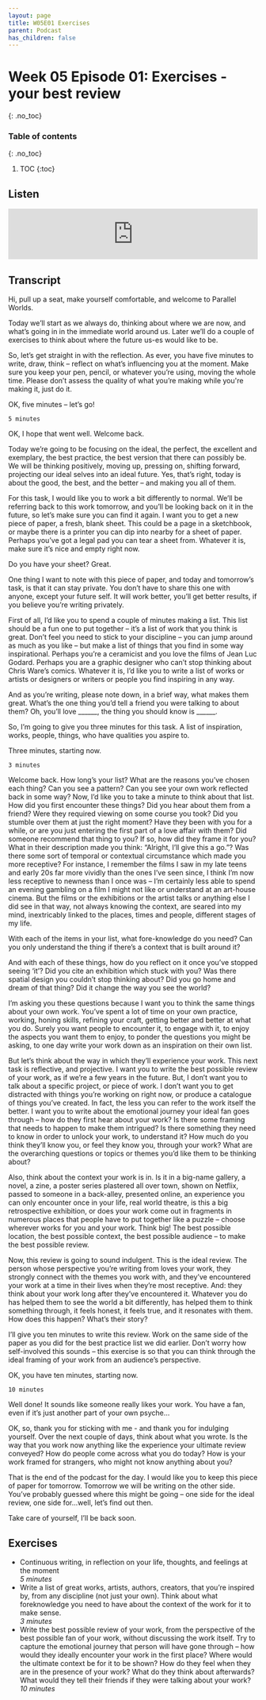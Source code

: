 ```yaml
---
layout: page
title: W05E01 Exercises
parent: Podcast
has_children: false
---
```


# Week 05 Episode 01: Exercises - your best review
{: .no_toc}

### Table of contents
{: .no_toc}

1. TOC
{:toc}

## Listen

<iframe src="https://anchor.fm/olliepalmer/embed/episodes/Week-5-Episode-1-Exercises---your-best-review-edtsct" height="102px" width="100%" frameborder="0" scrolling="no"></iframe>

## Transcript

Hi, pull up a seat, make yourself comfortable, and welcome to Parallel Worlds.

Today we’ll start as we always do, thinking about where we are now, and what’s going in in the immediate world around us. Later we’ll do a couple of exercises to think about where the future us-es would like to be.

So, let’s get straight in with the reflection. As ever, you have five minutes to write, draw, think – reflect on what’s influencing you at the moment. Make sure you keep your pen, pencil,  or whatever you’re using, moving the whole time. Please don’t assess the quality of what you’re making while you're making it, just do it.

OK, five minutes – let’s go!
```
5 minutes
```
OK, I hope that went well. Welcome back.

Today we’re going to be focusing on the ideal, the perfect, the excellent and exemplary, the best practice, the best version that there can possibly be. We will be thinking positively, moving up, pressing on, shifting forward, projecting our ideal selves into an ideal future. Yes, that’s right, today is about the good, the best, and the better – and making you all of them.

For this task, I would like you to work a bit differently to normal. We’ll be referring back to this work tomorrow, and you’ll be looking back on it in the future, so let’s make sure you can find it again. I want you to get a new piece of paper, a fresh, blank sheet. This could be a page in a sketchbook, or maybe there is a printer you can dip into nearby for a sheet of paper. Perhaps you’ve got a legal pad you can tear a sheet from. Whatever it is, make sure it’s nice and empty right now.

Do you have your sheet? Great.

One thing I want to note with this piece of paper, and today and tomorrow’s task, is that it can stay private. You don’t have to share this one with anyone, except your future self. It will work better, you’ll get better results, if you believe you’re writing privately.

First of all, I’d like you to spend a couple of minutes making a list. This list should be a fun one to put together – it’s a list of work that you think is great. Don’t feel you need to stick to your discipline – you can jump around as much as you like – but make a list of things that you find in some way inspirational. Perhaps you’re a ceramicist and you love the films of Jean Luc Godard. Perhaps you are a graphic designer who can’t stop thinking about Chris Ware’s comics. Whatever it is, I’d like you to write a list of works or artists or designers or writers or people you find inspiring in any way.

And as you’re writing, please note down, in a brief way, what makes them great. What’s the one thing you’d tell a friend you were talking to about them? Oh, you’ll love ______, the thing you should know is ______.

So, I’m going to give you three minutes for this task. A list of inspiration, works, people, things, who have qualities you aspire to.

Three minutes, starting now.


```
3 minutes
```
Welcome back. How long’s your list? What are the reasons you’ve chosen each thing? Can you see a pattern? Can you see your own work reflected back in some way?
Now, I’d like you to take a minute to think about that list. How did you first encounter these things? Did you hear about them from a friend? Were they required viewing on some course you took? Did you stumble over them at just the right moment? Have they been with you for a while, or are you just entering the first part of a love affair with them?
Did someone recommend that thing to you? If so, how did they frame it for you? What in their description made you think: “Alright, I’ll give this a go.”? Was there some sort of temporal or contextual circumstance which made you more receptive? For instance, I remember the films I saw in my late teens and early 20s far more vividly than the ones I’ve seen since, I think I’m now less receptive to newness than I once was – I’m certainly less able to spend an evening gambling on a film I might not like or understand at an art-house cinema. But the films or the exhibitions or the artist talks or anything else I did see in that way, not always knowing the context, are seared into my mind, inextricably linked to the places, times and people, different stages of my life.

With each of the items in your list, what fore-knowledge do you need? Can you only understand the thing if there’s a context that is built around it?

And with each of these things, how do you reflect on it once you’ve stopped seeing ‘it’? Did you cite an exhibition which stuck with you? Was there spatial design you couldn’t stop thinking about? Did you go home and dream of that thing? Did it change the way you see the world?

I’m asking you these questions because I want you to think the same things about your own work. You’ve spent a lot of time on your own practice, working, honing skills, refining your craft, getting better and better at what you do. Surely you want people to encounter it, to engage with it, to enjoy the aspects you want them to enjoy, to ponder the questions you might be asking, to one day write your work down as an inspiration on their own list.

But let’s think about the way in which they’ll experience your work. This next task is reflective, and projective. I want you to write the best possible review of your work, as if we’re a few years in the future. But, I don’t want you to talk about a specific project, or piece of work. I don’t want you to get distracted with things you’re working on right now, or produce a catalogue of things you’ve created. In fact, the less you can refer to the work itself the better. I want you to write about the emotional journey your ideal fan goes through – how do they first hear about your work? Is there some framing that needs to happen to make them intrigued? Is there something they need to know in order to unlock your work, to understand it? How much do you think they’ll know you, or feel they know you, through your work? What are the overarching questions or topics or themes you’d like them to be thinking about?

Also, think about the context your work is in. Is it in a big-name gallery, a novel, a zine, a poster series plastered all over town, shown on Netflix, passed to someone in a back-alley, presented online, an experience you can only encounter once in your life, real world theatre, is this a big retrospective exhibition, or does your work come out in fragments in numerous places that people have to put together like a puzzle – choose wherever works for you and your work. Think big! The best possible location, the best possible context, the best possible audience – to make the best possible review.

Now, this review is going to sound indulgent. This is the ideal review. The person whose perspective you’re writing from loves your work, they strongly connect with the themes you work with, and they’ve encountered your work at a time in their lives when they’re most receptive. And: they think about your work long after they’ve encountered it. Whatever you do has helped them to see the world a bit differently, has helped them to think something through, it feels honest, it feels true, and it resonates with them. How does this happen? What’s their story?

I’ll give you ten minutes to write this review. Work on the same side of the paper as you did for the best practice list we did earlier. Don’t worry how self-involved this sounds – this exercise is so that you can think through the ideal framing of your work from an audience’s perspective.

OK, you have ten minutes, starting now.

```
10 minutes
```
Well done! It sounds like someone really likes your work. You have a fan, even if it’s just another part of your own psyche…

OK, so, thank you for sticking with me - and thank you for indulging yourself. Over the next couple of days, think about what you wrote. Is the way that you work now anything like the experience your ultimate review conveyed? How do people come across what you do today? How is your work framed for strangers, who might not know anything about you?

That is the end of the podcast for the day. I would like you to keep this piece of paper for tomorrow. Tomorrow we will be writing on the other side. You’ve probably guessed where this might be going – one side for the ideal review, one side for...well, let’s find out then.

Take care of yourself, I’ll be back soon.

## Exercises

- Continuous writing, in reflection on your life, thoughts, and feelings at the moment  
_5 minutes_
- Write a list of great works, artists, authors, creators, that you’re inspired by, from any discipline (not just your own). Think about what foreknowledge you need to have about the context of the work for it to make sense.  
_3 minutes_
- Write the best possible review of your work, from the perspective of the best possible fan of your work, without discussing the work itself. Try to capture the emotional journey that person will have gone through – how would they ideally encounter your work in the first place? Where would the ultimate context be for it to be shown? How do they feel when they are in the presence of your work? What do they think about afterwards? What would they tell their friends if they were talking about your work?  
_10 minutes_
